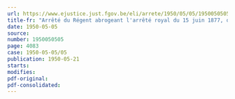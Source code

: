 ```yaml
---
url: https://www.ejustice.just.fgov.be/eli/arrete/1950/05/05/1950050505/justel
title-fr: "Arrêté du Régent abrogeant l'arrêté royal du 15 juin 1877, qui porte établissement d'un passage d'eau public à Herdersem, sur la Dendre canalisée"
date: 1950-05-05
source:
number: 1950050505
page: 4083
case: 1950-05-05/05
publication: 1950-05-21
starts:
modifies:
pdf-original:
pdf-consolidated:
---
```



